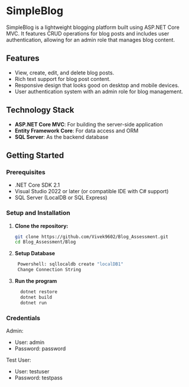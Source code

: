 # SimpleBlog

SimpleBlog is a lightweight blogging platform built using ASP.NET Core MVC. It features CRUD operations for blog posts and includes user authentication, allowing for an admin role that manages blog content.

## Features

- View, create, edit, and delete blog posts.
- Rich text support for blog post content.
- Responsive design that looks good on desktop and mobile devices.
- User authentication system with an admin role for blog management.

## Technology Stack

- **ASP.NET Core MVC**: For building the server-side application
- **Entity Framework Core**: For data access and ORM
- **SQL Server**: As the backend database

## Getting Started

### Prerequisites

- .NET Core SDK 2.1 
- Visual Studio 2022 or later (or compatible IDE with C# support)
- SQL Server (LocalDB or SQL Express)

### Setup and Installation

1. **Clone the repository:**

   ```bash
   git clone https://github.com/Vivek9602/Blog_Assessment.git
   cd Blog_Assessment/Blog
2. **Setup Database**
   ```bash
    Powershell: sqllocaldb create "localDB1"
    Change Connection String
4. **Run the program**
   ```bash
     dotnet restore
     dotnet build
     dotnet run

### Credentials
Admin: 
- User: admin
- Password: password

Test User:
- User: testuser
- Password: testpass
